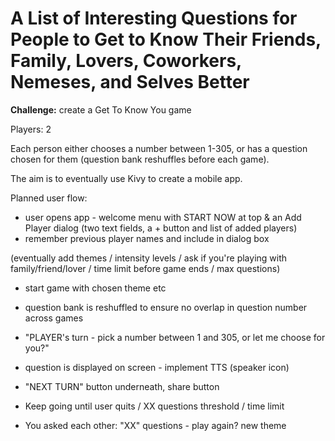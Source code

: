 # A List of Interesting Questions for People to Get to Know Their Friends, Family, Lovers, Coworkers, Nemeses, and Selves Better

**Challenge:** create a Get To Know You game

Players: 2

Each person either chooses a number between 1-305, or has a question chosen for them (question bank reshuffles before each game).

The aim is to eventually use Kivy to create a mobile app.

Planned user flow:

* user opens app - welcome menu with START NOW at top & an Add Player dialog (two text fields, a + button and list of added players)
* remember previous player names and include in dialog box

(eventually add themes / intensity levels / ask if you're playing with family/friend/lover / time limit before game ends / max questions)

* start game with chosen theme etc
* question bank is reshuffled to ensure no overlap in question number across games
* "PLAYER's turn - pick a number between 1 and 305, or let me choose for you?"
* question is displayed on screen - implement TTS (speaker icon)
* "NEXT TURN" button underneath, share button
* Keep going until user quits / XX questions threshold / time limit

* You asked each other: "XX" questions - play again? new theme
